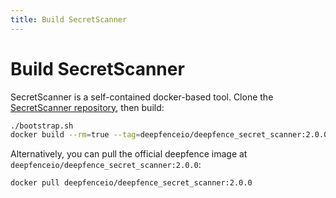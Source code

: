 ```yaml
---
title: Build SecretScanner
---
```


# Build SecretScanner

SecretScanner is a self-contained docker-based tool. Clone the [SecretScanner repository](https://github.com/deepfence/SecretScanner), then build:

```bash
./bootstrap.sh
docker build --rm=true --tag=deepfenceio/deepfence_secret_scanner:2.0.0 -f Dockerfile .
```

Alternatively, you can pull the official deepfence image at `deepfenceio/deepfence_secret_scanner:2.0.0`:

```bash
docker pull deepfenceio/deepfence_secret_scanner:2.0.0
```